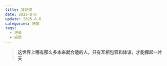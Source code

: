 ```yaml
---
title: 我记得
date: 2025-8-6
update: 2025-8-6
categories: 随笔
tags:
  - 记录
  - 感悟
---
```


>**这世界上哪有那么多本来就合适的人，只有互相包容和体谅，才能撑起一片天**

<!-- more -->